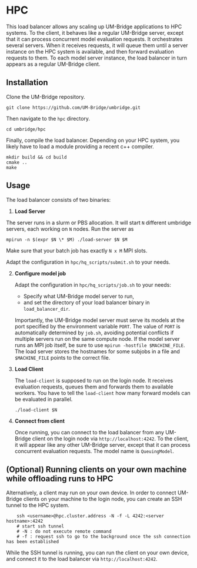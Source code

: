# HPC

This load balancer allows any scaling up UM-Bridge applications to HPC systems. To the client, it behaves like a regular UM-Bridge server, except that it can process concurrent model evaluation requests. 
It orchestrates several servers. When it receives requests, it will queue them until a server instance on the HPC system is available, and then forward evaluation requests to them. To each model server instance, the load balancer in turn appears as a regular UM-Bridge client.

## Installation

Clone the UM-Bridge repository.

```
git clone https://github.com/UM-Bridge/umbridge.git
```

Then navigate to the `hpc` directory.

```
cd umbridge/hpc
```

Finally, compile the load balancer. Depending on your HPC system, you likely have to load a module providing a recent c++ compiler.

```
mkdir build && cd build
cmake ..
make
   ```


## Usage

The load balancer consists of two binaries:

1. **Load Server**

  The server runs in a slurm  or PBS allocation. It will start `N` different umbridge servers, each working on `N` nodes.
  Run the server as 
  ```
  mpirun -n $(expr $N \* $M) ./load-server $N $M
  ```
  Make sure that your batch job has exactly `N x M` MPI slots.
  
   Adapt the configuration in ``hpc/hq_scripts/submit.sh`` to your needs.


2. **Configure model job**

   Adapt the configuration in ``hpc/hq_scripts/job.sh`` to your needs:
   * Specify what UM-Bridge model server to run,
   * and set the directory of your load balancer binary in `load_balancer_dir`.

   Importantly, the UM-Bridge model server must serve its models at the port specified by the environment variable `PORT`. The value of `PORT` is automatically determined by `job.sh`, avoiding potential conflicts if multiple servers run on the same compute node.
   If the model server runs an MPI job itself, be sure to use `mpirun -hostfile $MACHINE_FILE`.
   The load server stores the hostnames for some subjobs in a file and `$MACHINE_FILE` points to the correct file.


3. **Load Client**

   The `load-client` is supposed to run on the login node. It receives evaluation requests, queues them and forwards them to available workers.
   You have to tell the `load-client` how many forward models can be evaluated in parallel.

   ```
   ./load-client $N
   ```

4. **Connect from client**

   Once running, you can connect to the load balancer from any UM-Bridge client on the login node via `http://localhost:4242`. To the client, it will appear like any other UM-Bridge server, except that it can process concurrent evaluation requests.
   The model name is `QueuingModel`.

## (Optional) Running clients on your own machine while offloading runs to HPC

Alternatively, a client may run on your own device. In order to connect UM-Bridge clients on your machine to the login node, you can create an SSH tunnel to the HPC system.

```
    ssh <username>@hpc.cluster.address -N -f -L 4242:<server hostname>:4242
    # start ssh tunnel
    # -N : do not execute remote command
    # -f : request ssh to go to the background once the ssh connection has been established
```

While the SSH tunnel is running, you can run the client on your own device, and connect it to the load balancer via `http://localhost:4242`.
